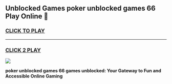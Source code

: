 
## Unblocked Games poker unblocked games 66 Play Online 👋
<h3>
<a href="https://news.freeplayer.one?title=poker_unblocked_games_66&ref=17F">CLICK TO PLAY</a></h3>
<hr>

<h3>
<a href="https://news.freeplayer.one?title=poker_unblocked_games_66&ref=17F">CLICK 2 PLAY</a>
  
</h3>

<a href="https://news.freeplayer.one?title=poker_unblocked_games_66&ref=17F/"><img src="https://clearcache.store/games.png"></a>


**poker unblocked games 66 games unblocked: Your Gateway to Fun and Accessible Online Gaming**
